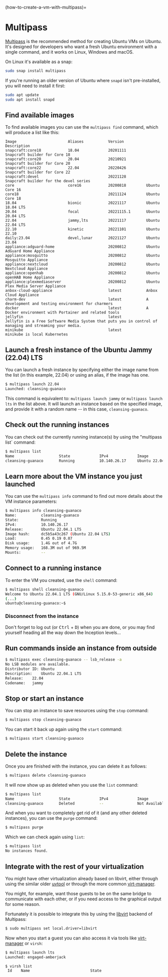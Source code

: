 (how-to-create-a-vm-with-multipass)=
# Multipass


[Multipass](https://multipass.run) is the recommended method for creating Ubuntu VMs on Ubuntu. It's designed for developers who want a fresh Ubuntu environment with a single command, and it works on Linux, Windows and macOS.

On Linux it's available as a snap:

```bash
sudo snap install multipass
```

If you're running an older version of Ubuntu where `snapd` isn't pre-installed, you will need to install it first:

```bash
sudo apt update
sudo apt install snapd
```

## Find available images

To find available images you can use the `multipass find` command, which will produce a list like this:

```text
Image                       Aliases           Version          Description
snapcraft:core18            18.04             20201111         Snapcraft builder for Core 18
snapcraft:core20            20.04             20210921         Snapcraft builder for Core 20
snapcraft:core22            22.04             20220426         Snapcraft builder for Core 22
snapcraft:devel                               20221128         Snapcraft builder for the devel series
core                        core16            20200818         Ubuntu Core 16
core18                                        20211124         Ubuntu Core 18
18.04                       bionic            20221117         Ubuntu 18.04 LTS
20.04                       focal             20221115.1       Ubuntu 20.04 LTS
22.04                       jammy,lts         20221117         Ubuntu 22.04 LTS
22.10                       kinetic           20221101         Ubuntu 22.10
daily:23.04                 devel,lunar       20221127         Ubuntu 23.04
appliance:adguard-home                        20200812         Ubuntu AdGuard Home Appliance
appliance:mosquitto                           20200812         Ubuntu Mosquitto Appliance
appliance:nextcloud                           20200812         Ubuntu Nextcloud Appliance
appliance:openhab                             20200812         Ubuntu openHAB Home Appliance
appliance:plexmediaserver                     20200812         Ubuntu Plex Media Server Appliance
anbox-cloud-appliance                         latest           Anbox Cloud Appliance
charm-dev                                     latest           A development and testing environment for charmers
docker                                        latest           A Docker environment with Portainer and related tools
jellyfin                                      latest           Jellyfin is a Free Software Media System that puts you in control of managing and streaming your media.
minikube                                      latest           minikube is local Kubernetes
```

## Launch a fresh instance of the Ubuntu Jammy (22.04) LTS

You can launch a fresh instance by specifying either the image name from the list (in this example, 22.04) or using an alias, if the image has one. 

```bash
$ multipass launch 22.04
Launched: cleansing-guanaco
```

This command is equivalent to: `multipass launch jammy` or `multipass launch lts` in the list above. It will launch an instance based on the specified image, and provide it with a random name -- in this case, `cleansing-guanaco`.

## Check out the running instances

You can check out the currently running instance(s) by using the "multipass list` command:

```bash
$ multipass list                                                  
Name                    State             IPv4             Image
cleansing-guanaco       Running           10.140.26.17     Ubuntu 22.04 LTS
```

## Learn more about the VM instance you just launched

You can use the `multipass info` command to find out more details about the VM instance parameters:

```bash
$ multipass info cleansing-guanaco 
Name:           cleansing-guanaco
State:          Running
IPv4:           10.140.26.17
Release:        Ubuntu 22.04.1 LTS
Image hash:     dc5b5a43c267 (Ubuntu 22.04 LTS)
Load:           0.45 0.19 0.07
Disk usage:     1.4G out of 4.7G
Memory usage:   168.3M out of 969.5M
Mounts:         --
```

## Connect to a running instance

To enter the VM you created, use the `shell` command:

```bash
$ multipass shell cleansing-guanaco 
Welcome to Ubuntu 22.04.1 LTS (GNU/Linux 5.15.0-53-generic x86_64)
(...)
ubuntu@cleansing-guanaco:~$ 
```

### Disconnect from the instance

Don't forget to log out (or <kbd>Ctrl</kbd> + <kbd>D</kbd>) when you are done, or you may find yourself heading all the way down the Inception levels...

## Run commands inside an instance from outside

```bash
$ multipass exec cleansing-guanaco -- lsb_release -a
No LSB modules are available.
Distributor ID:	Ubuntu
Description:	Ubuntu 22.04.1 LTS
Release:	22.04
Codename:	jammy
```

## Stop or start an instance

You can stop an instance to save resources using the `stop` command:

```bash
$ multipass stop cleansing-guanaco
```

You can start it back up again using the `start` command:

```bash
$ multipass start cleansing-guanaco
```

## Delete the instance

Once you are finished with the instance, you can delete it as follows:

```bash
$ multipass delete cleansing-guanaco
```

It will now show up as deleted when you use the `list` command:

```bash
$ multipass list
Name                    State             IPv4             Image
cleansing-guanaco       Deleted           --               Not Available
```

And when you want to completely get rid of it (and any other deleted instances), you can use the `purge` command:

```bash
$ multipass purge
```

Which we can check again using `list`:

```bash
$ multipass list
No instances found.
```

## Integrate with the rest of your virtualization

You might have other virtualization already based on libvirt, either through using the similar older [uvtool](create-cloud-image-vms-with-uvtool.md) or through the more common [virt-manager](https://virt-manager.org/).

You might, for example, want those guests to be on the same bridge to communicate with each other, or if you need access to the graphical output for some reason.

Fortunately it is possible to integrate this by using the [libvirt](libvirt.md) backend of Multipass:

```bash
$ sudo multipass set local.driver=libvirt
```

Now when you start a guest you can also access it via tools like [virt-manager](https://virt-manager.org/) or `virsh`:

```bash
$ multipass launch lts
Launched: engaged-amberjack 

$ virsh list
 Id    Name                           State
